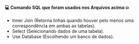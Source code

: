 #### :computer: Comando SQL que foram usados nos Arquivos acima::boom:
- Inner Join (Retorna linhas quando houver pelo menos uma correspondência em ambas as tabelas).
- Select (Selecionando dados de uma tabela).
- Use Database (Escolhendo um banco de dados).
